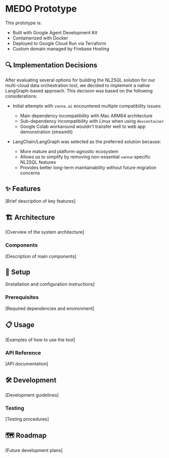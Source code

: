 # MEDO Prototype

This prototype is:

- Built with Google Agent Development Kit
- Containerized with Docker
- Deployed to Google Cloud Run via Terraform
- Custom domain managed by Firebase Hosting

## 🔍 Implementation Decisions

After evaluating several options for building the NL2SQL solution for our multi-cloud data orchestration tool, we decided to implement a native LangGraph-based approach. This decision was based on the following considerations:

- Initial attempts with `vanna.ai` encountered multiple compatibility issues:
  - Main dependency incompatibility with Mac ARM64 architecture
  - Sub-dependency incompatibility with Linux when using `devcontainer`
  - Google Colab workaround wouldn't transfer well to web app demonstration (streamlit)

- LangChain/LangGraph was selected as the preferred solution because:
  - More mature and platform-agnostic ecosystem
  - Allows us to simplify by removing non-essential `vanna`-specific NL2SQL features
  - Provides better long-term maintainability without future migration concerns

## ✨ Features

[Brief description of key features]

## 🏗️ Architecture

[Overview of the system architecture]

### Components

[Description of main components]

## 🚀 Setup

[Installation and configuration instructions]

### Prerequisites

[Required dependencies and environment]

## 📋 Usage

[Examples of how to use the tool]

### API Reference

[API documentation]

## 🛠️ Development

[Development guidelines]

### Testing

[Testing procedures]

## 🗺️ Roadmap

[Future development plans]
